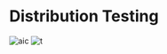 # Distribution Testing

![aic](https://user-images.githubusercontent.com/92049936/138013449-43da582f-49ff-428f-9512-feafec792369.png)
![t](https://user-images.githubusercontent.com/92049936/138012565-570ccbed-dd03-416f-85fb-8d3ff76668f2.jpg)

